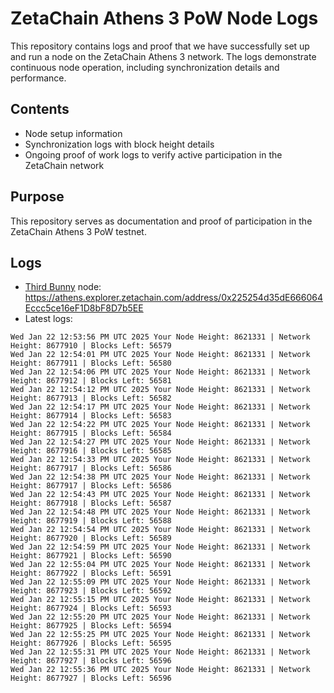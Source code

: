 # ZetaChain Athens 3 PoW Node Logs
This repository contains logs and proof that we have successfully set up and run a node on the ZetaChain Athens 3 network. The logs demonstrate continuous node operation, including synchronization details and performance.

## Contents
- Node setup information
- Synchronization logs with block height details
- Ongoing proof of work logs to verify active participation in the ZetaChain network

## Purpose
This repository serves as documentation and proof of participation in the ZetaChain Athens 3 PoW testnet.

## Logs

- [Third Bunny](https://thirdbunny.xyz/) node: https://athens.explorer.zetachain.com/address/0x225254d35dE666064Eccc5ce16eF1D8bF8D7b5EE
- Latest logs:
```
Wed Jan 22 12:53:56 PM UTC 2025 Your Node Height: 8621331 | Network Height: 8677910 | Blocks Left: 56579
Wed Jan 22 12:54:01 PM UTC 2025 Your Node Height: 8621331 | Network Height: 8677911 | Blocks Left: 56580
Wed Jan 22 12:54:06 PM UTC 2025 Your Node Height: 8621331 | Network Height: 8677912 | Blocks Left: 56581
Wed Jan 22 12:54:12 PM UTC 2025 Your Node Height: 8621331 | Network Height: 8677913 | Blocks Left: 56582
Wed Jan 22 12:54:17 PM UTC 2025 Your Node Height: 8621331 | Network Height: 8677914 | Blocks Left: 56583
Wed Jan 22 12:54:22 PM UTC 2025 Your Node Height: 8621331 | Network Height: 8677915 | Blocks Left: 56584
Wed Jan 22 12:54:27 PM UTC 2025 Your Node Height: 8621331 | Network Height: 8677916 | Blocks Left: 56585
Wed Jan 22 12:54:33 PM UTC 2025 Your Node Height: 8621331 | Network Height: 8677917 | Blocks Left: 56586
Wed Jan 22 12:54:38 PM UTC 2025 Your Node Height: 8621331 | Network Height: 8677917 | Blocks Left: 56586
Wed Jan 22 12:54:43 PM UTC 2025 Your Node Height: 8621331 | Network Height: 8677918 | Blocks Left: 56587
Wed Jan 22 12:54:48 PM UTC 2025 Your Node Height: 8621331 | Network Height: 8677919 | Blocks Left: 56588
Wed Jan 22 12:54:54 PM UTC 2025 Your Node Height: 8621331 | Network Height: 8677920 | Blocks Left: 56589
Wed Jan 22 12:54:59 PM UTC 2025 Your Node Height: 8621331 | Network Height: 8677921 | Blocks Left: 56590
Wed Jan 22 12:55:04 PM UTC 2025 Your Node Height: 8621331 | Network Height: 8677922 | Blocks Left: 56591
Wed Jan 22 12:55:09 PM UTC 2025 Your Node Height: 8621331 | Network Height: 8677923 | Blocks Left: 56592
Wed Jan 22 12:55:15 PM UTC 2025 Your Node Height: 8621331 | Network Height: 8677924 | Blocks Left: 56593
Wed Jan 22 12:55:20 PM UTC 2025 Your Node Height: 8621331 | Network Height: 8677925 | Blocks Left: 56594
Wed Jan 22 12:55:25 PM UTC 2025 Your Node Height: 8621331 | Network Height: 8677926 | Blocks Left: 56595
Wed Jan 22 12:55:31 PM UTC 2025 Your Node Height: 8621331 | Network Height: 8677927 | Blocks Left: 56596
Wed Jan 22 12:55:36 PM UTC 2025 Your Node Height: 8621331 | Network Height: 8677927 | Blocks Left: 56596
```

